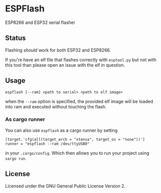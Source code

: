 # ESPFlash

ESP8266 and ESP32 serial flasher

## Status

Flashing *should* work for both ESP32 and ESP8266.

If you're have an elf file that flashes correctly with `esptool.py` but not with this tool than please open an issue with the elf in question.

## Usage

```
espflash [--ram] <path to serial> <path to elf image>
```

when the `--ram` option is specified, the provided elf image will be loaded into ram and executed without touching the flash.

### As cargo runner

You can also use `espflash` as a cargo runner by setting

```
[target.'cfg(all(target_arch = "xtensa", target_os = "none"))']
runner = "espflash --ram /dev/ttyUSB0"
```

in your `.cargo/config`. Which then allows you to run your project using `xargo run`.

## License

Licensed under the GNU General Public License Version 2.